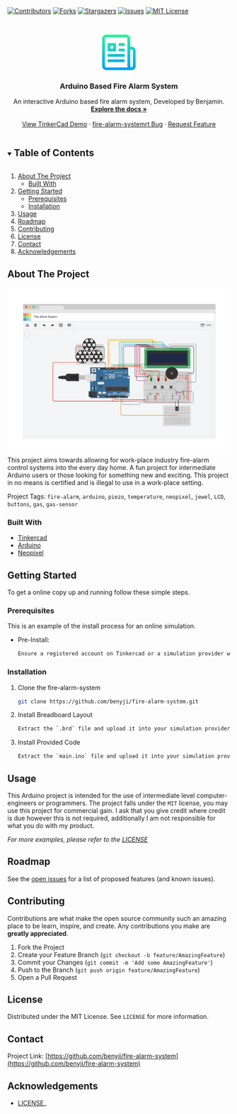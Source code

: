 
[![Contributors][contributors-shield]][contributors-url]
[![Forks][forks-shield]][forks-url]
[![Stargazers][stars-shield]][stars-url]
[![Issues][issues-shield]][issues-url]
[![MIT License][license-shield]][license-url]




<!-- PROJECT LOGO -->
<br />
<p align="center">
  <a href="https://github.com/benyji/fire-alarm-system">
    <img src="images/logo.png" alt="Logo" width="80" height="80">
  </a>

  <h3 align="center">Arduino Based Fire Alarm System</h3>

  <p align="center">
    An interactive Arduino based fire alarm system, Developed by Benjamin.
    <br />
    <a href="https://github.com/benyji/fire-alarm-system"><strong>Explore the docs »</strong></a>
    <br />
    <br />
    <a href="https://www.tinkercad.com/things/8lGohPeoOZy-fire-alarm-system/editel?sharecode=8Y5Wv5BWVGLZi1ZAPi6bKRMzGM8Z3DBjA2ip9ukAmRk">View TinkerCad Demo</a>
    ·
    <a href="https://github.com/benyji/fire-alarm-system/issues">fire-alarm-systemrt Bug</a>
    ·
    <a href="https://github.com/benyji/fire-alarm-system/issues">Request Feature</a>
  </p>
</p>



<!-- TABLE OF CONTENTS -->
<details open="open">
  <summary><h2 style="display: inline-block">Table of Contents</h2></summary>
  <ol>
    <li>
      <a href="#about-the-project">About The Project</a>
      <ul>
        <li><a href="#built-with">Built With</a></li>
      </ul>
    </li>
    <li>
      <a href="#getting-started">Getting Started</a>
      <ul>
        <li><a href="#prerequisites">Prerequisites</a></li>
        <li><a href="#installation">Installation</a></li>
      </ul>
    </li>
    <li><a href="#usage">Usage</a></li>
    <li><a href="#roadmap">Roadmap</a></li>
    <li><a href="#contributing">Contributing</a></li>
    <li><a href="#license">License</a></li>
    <li><a href="#contact">Contact</a></li>
    <li><a href="#acknowledgements">Acknowledgements</a></li>
  </ol>
</details>



<!-- ABOUT THE PROJECT -->
## About The Project

[![Product Name Screen Shot][product-screenshot]](https://www.tinkercad.com/things/8lGohPeoOZy-fire-alarm-system/editel?sharecode=8Y5Wv5BWVGLZi1ZAPi6bKRMzGM8Z3DBjA2ip9ukAmRk)
This project aims towards allowing for work-place industry fire-alarm control systems into the every day home. A fun project for intermediate Arduino users or those looking for something new and exciting. This project in no means is certified and is illegal to use in a work-place setting.

Project Tags:
`fire-alarm`, `arduino`, `piezo`, `temperature`, `neopixel`, `jewel`, `LCD`, `buttons`, `gas`, `gas-sensor`


### Built With

* [Tinkercad](https://www.tinkercad.com)
* [Arduino](https://www.arduino.cc/)
* [Neopixel](https://www.adafruit.com/category/168)



<!-- GETTING STARTED -->
## Getting Started

To get a online copy up and running follow these simple steps.

### Prerequisites

This is an example of the install process for an online simulation.
* Pre-Install:
  ```sh
  Ensure a registered account on Tinkercad or a simulation provider which accepts .brd file extensions.
  ```

### Installation

1. Clone the fire-alarm-system
   ```sh
   git clone https://github.com/benyji/fire-alarm-system.git
   ```
   
2. Install Breadboard Layout
   ```sh
   Extract the `.brd` file and upload it into your simulation provider.
   ```
3. Install Provided Code
   ```sh
   Extract the `main.ino` file and upload it into your simulation provider under the Arduino.
   ```



<!-- USAGE EXAMPLES -->
## Usage

This Arduino project is intended for the use of intermediate level computer-engineers or programmers. The project falls under the `MIT` license, you may use this project for commercial gain. I ask that you give credit where credit is due however this is not required, additionally I am not responsible for what you do with my product.

_For more examples, please refer to the [LICENSE](https://github.com/benyji/fire-alarm-system/blob/main/LICENSE)_



<!-- ROADMAP -->
## Roadmap

See the [open issues](https://github.com/benyji/fire-alarm-system/issues) for a list of proposed features (and known issues).



<!-- CONTRIBUTING -->
## Contributing

Contributions are what make the open source community such an amazing place to be learn, inspire, and create. Any contributions you make are **greatly appreciated**.

1. Fork the Project
2. Create your Feature Branch (`git checkout -b feature/AmazingFeature`)
3. Commit your Changes (`git commit -m 'Add some AmazingFeature'`)
4. Push to the Branch (`git push origin feature/AmazingFeature`)
5. Open a Pull Request



<!-- LICENSE -->
## License

Distributed under the MIT License. See `LICENSE` for more information.



<!-- CONTACT -->
## Contact

Project Link: [https://github.com/benyji/fire-alarm-system](https://github.com/benyji/fire-alarm-system)



<!-- ACKNOWLEDGEMENTS -->
## Acknowledgements

* [LICENSE](https://github.com/benyji/fire-alarm-system/blob/main/LICENSE)_





<!-- MARKDOWN LINKS & IMAGES -->
<!-- https://www.markdownguide.org/basic-syntax/#reference-style-links -->
[contributors-shield]: https://img.shields.io/github/contributors/benyji/fire-alarm-system.svg?style=for-the-badge
[contributors-url]: https://github.com/benyji/fire-alarm-system/graphs/contributors
[forks-shield]: https://img.shields.io/github/forks/benyji/fire-alarm-system.svg?style=for-the-badge
[forks-url]: https://github.com/benyji/fire-alarm-system/network/members
[stars-shield]: https://img.shields.io/github/stars/benyji/fire-alarm-system.svg?style=for-the-badge
[stars-url]: https://github.com/benyji/fire-alarm-system/stargazers
[issues-shield]: https://img.shields.io/github/issues/benyji/fire-alarm-system.svg?style=for-the-badge
[issues-url]: https://github.com/benyji/fire-alarm-system/issues
[license-shield]: https://img.shields.io/github/license/benyji/fire-alarm-system.svg?style=for-the-badge
[license-url]: https://github.com/benyji/fire-alarm-system/blob/master/LICENSE.txt
[product-screenshot]: images/screenshot_proj.png
